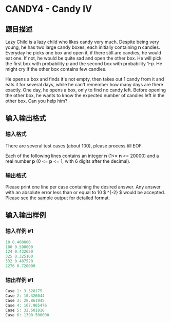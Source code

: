 # CANDY4 - Candy IV

## 题目描述

Lazy Child is a lazy child who likes candy very much. Despite being very young, he has two large candy boxes, each initially containing **n** candies. Everyday he picks one box and open it, if there still are candies, he would eat one. If not, he would be quite sad and open the other box. He will pick the first box with probability _p_ and the second box with probability 1-_p_. He might cry if the other box contains few candies.

He opens a box and finds it's not empty, then takes out 1 candy from it and eats it for several days, while he can't remember how many days are there exactly. One day, he opens a box, only to find no candy left. Before opening the other box, he wants to know the expected number of candies left in the other box. Can you help him?

## 输入输出格式

### 输入格式

There are several test cases (about 100), please process till EOF.

Each of the following lines contains an integer **n** (1<= **n** <= 20000) and a real number **p** (0 <= **p** <= 1, with 6 digits after the decimal).

### 输出格式

Please print one line per case containing the desired answer. Any answer with an absolute error less than or equal to 10 $ ^{-2} $ would be accepted. Please see the sample output for detailed format.

## 输入输出样例

### 输入样例 #1

```cpp
10 0.400000
100 0.500000
124 0.432650
325 0.325100
532 0.487520
2276 0.720000
```


### 输出样例 #1

```cpp
Case 1: 3.528175
Case 2: 10.326044
Case 3: 28.861945
Case 4: 167.965476
Case 5: 32.601816
Case 6: 1390.500000
```


